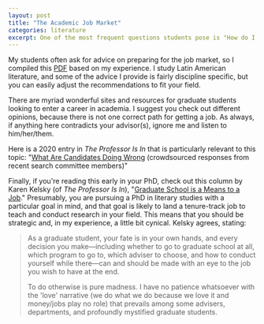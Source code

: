 ```yaml
---
layout: post
title: "The Academic Job Market"
categories: literature
excerpt: One of the most frequent questions students pose is "How do I prepare for the job market?"...  
---
```


My students often ask for advice on preparing for the job market, so I compiled this [PDF](https://tamaraleemitchell.github.io/assets/research/JobMarketAdvice_TLM.pdf) based on my experience. I study Latin American literature, and some of the advice I provide is fairly discipline specific, but you can easily adjust the recommendations to fit your field. 

There are myriad wonderful sites and resources for graduate students looking to enter a career in academia. I suggest you check out different opinions, because there is not one correct path for getting a job. As always, if anything here contradicts your advisor(s), ignore me and listen to him/her/them. 

Here is a 2020 entry in _The Professor Is In_ that is particularly relevant to this topic: "[What Are Candidates Doing Wrong](https://theprofessorisin.com/2020/01/27/dispatches-from-the-front-what-candidates-are-doing-wrong-part-i-of-iii-do-your-homework-please-please/) (crowdsourced responses from recent search committee members)"

Finally, if you're reading this early in your PhD, check out this column by Karen Kelsky (of _The Professor Is In_), "[Graduate School is a Means to a Job](https://www.chronicle.com/article/graduate-school-is-a-means-to-a-job/?cid=gen_sign_in)." Presumably, you are pursuing a PhD in literary studies with a particular goal in mind, and that goal is likely to land a tenure-track job to teach and conduct research in your field. This means that you should be strategic and, in my experience, a little bit cynical. Kelsky agrees, stating:
> As a graduate student, your fate is in your own hands, and every decision you make—including whether to go to graduate school at all, which program to go to, which adviser to choose, and how to conduct yourself while there—can and should be made with an eye to the job you wish to have at the end.
>
> To do otherwise is pure madness. I have no patience whatsoever with the 'love' narrative (we do what we do because we love it and money/jobs play no role) that prevails among some advisers, departments, and profoundly mystified graduate students.
